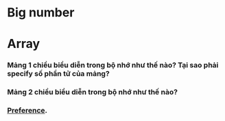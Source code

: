 # Big number
# Array
### Mảng 1 chiều biểu diễn trong bộ nhớ như thế nào? Tại sao phải specify số phần tử của mảng?
### Mảng 2 chiều biểu diễn trong bộ nhớ như thế nào?
### [Preference](https://www.programcreek.com/2013/04/what-does-a-java-array-look-like-in-memory/).